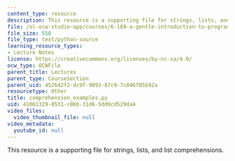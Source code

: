 ```yaml
---
content_type: resource
description: This resource is a supporting file for strings, lists, and list comprehensions.
file: /ol-ocw-studio-app/courses/6-189-a-gentle-introduction-to-programming-using-python-january-iap-2011/410613290531c06b31d65dd9cd529da4_comprehension_examples.py
file_size: 550
file_type: text/python-source
learning_resource_types:
- Lecture Notes
license: https://creativecommons.org/licenses/by-nc-sa/4.0/
ocw_type: OCWFile
parent_title: Lectures
parent_type: CourseSection
parent_uid: 452642f2-dc9f-9093-87c9-7c046705b92a
resourcetype: Other
title: comprehension_examples.py
uid: 41061329-0531-c06b-31d6-5dd9cd529da4
video_files:
  video_thumbnail_file: null
video_metadata:
  youtube_id: null
---
```

This resource is a supporting file for strings, lists, and list comprehensions.
